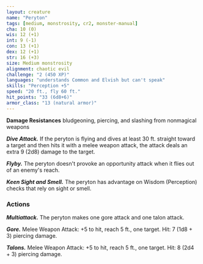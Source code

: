 ```yaml
---
layout: creature
name: "Peryton"
tags: [medium, monstrosity, cr2, monster-manual]
cha: 10 (0)
wis: 12 (+1)
int: 9 (-1)
con: 13 (+1)
dex: 12 (+1)
str: 16 (+3)
size: Medium monstrosity
alignment: chaotic evil
challenge: "2 (450 XP)"
languages: "understands Common and Elvish but can't speak"
skills: "Perception +5"
speed: "20 ft., fly 60 ft."
hit_points: "33 (6d8+6)"
armor_class: "13 (natural armor)"
---
```


**Damage Resistances** bludgeoning, piercing, and slashing from nonmagical weapons

***Dive Attack.*** If the peryton is flying and dives at least 30 ft. straight toward a target and then hits it with a melee weapon attack, the attack deals an extra 9 (2d8) damage to the target.

***Flyby.*** The peryton doesn't provoke an opportunity attack when it flies out of an enemy's reach.

***Keen Sight and Smell.*** The peryton has advantage on Wisdom (Perception) checks that rely on sight or smell.

### Actions

***Multiattack.*** The peryton makes one gore attack and one talon attack.

***Gore.*** Melee Weapon Attack: +5 to hit, reach 5 ft., one target. Hit: 7 (1d8 + 3) piercing damage.

***Talons.*** Melee Weapon Attack: +5 to hit, reach 5 ft., one target. Hit: 8 (2d4 + 3) piercing damage.
